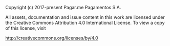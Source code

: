 Copyright (c) 2017-present Pagar.me Pagamentos S.A.

All assets, documentation and issue content in this work are licensed under the
Creative Commons Attribution 4.0 International License. To view a copy of this
license, visit

http://creativecommons.org/licenses/by/4.0
